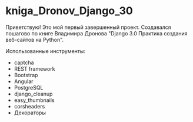 # kniga_Dronov_Django_30

Приветствую! Это мой первый завершенный проект. Создавался пошагово по книге Владимира Дронова "Django 3.0 Практика создания веб-сайтов на Python".


Использованные инструменты:

- captcha
- REST framework
- Bootstrap
- Angular
- PostgreSQL
- django_cleanup
- easy_thumbnails
- corsheaders
- Декораторы
